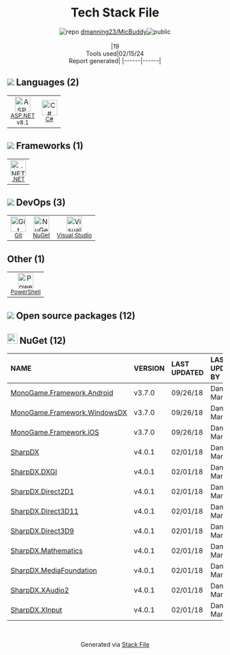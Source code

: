 <!--
&lt;--- Readme.md Snippet without images Start ---&gt;
## Tech Stack
dmanning23/MicBuddy is built on the following main stack:

- [ASP.NET](https://www.asp.net/) – Languages
- [C#](http://csharp.net) – Languages
- [.NET](http://www.microsoft.com/net/) – Frameworks (Full Stack)
- [Visual Studio](http://msdn.microsoft.com/en-us/vstudio/aa718325.aspx) – Integrated Development Environment
- [PowerShell](https://docs.microsoft.com/en-us/powershell/) – Shells

Full tech stack [here](/techstack.md)

&lt;--- Readme.md Snippet without images End ---&gt;

&lt;--- Readme.md Snippet with images Start ---&gt;
## Tech Stack
dmanning23/MicBuddy is built on the following main stack:

- <img width='25' height='25' src='https://img.stackshare.io/service/6755/2c45151a4a11d3a3c8e71bb34dd069d6_400x400.png' alt='ASP.NET'/> [ASP.NET](https://www.asp.net/) – Languages
- <img width='25' height='25' src='https://img.stackshare.io/service/1015/1200px-C_Sharp_wordmark.svg.png' alt='C#'/> [C#](http://csharp.net) – Languages
- <img width='25' height='25' src='https://img.stackshare.io/service/1014/IoPy1dce_400x400.png' alt='.NET'/> [.NET](http://www.microsoft.com/net/) – Frameworks (Full Stack)
- <img width='25' height='25' src='https://img.stackshare.io/service/1451/SR2hUhQN.png' alt='Visual Studio'/> [Visual Studio](http://msdn.microsoft.com/en-us/vstudio/aa718325.aspx) – Integrated Development Environment
- <img width='25' height='25' src='https://img.stackshare.io/service/3681/powershell-logo.png' alt='PowerShell'/> [PowerShell](https://docs.microsoft.com/en-us/powershell/) – Shells

Full tech stack [here](/techstack.md)

&lt;--- Readme.md Snippet with images End ---&gt;
-->
<div align="center">

# Tech Stack File
![](https://img.stackshare.io/repo.svg "repo") [dmanning23/MicBuddy](https://github.com/dmanning23/MicBuddy)![](https://img.stackshare.io/public_badge.svg "public")
<br/><br/>
|19<br/>Tools used|02/15/24 <br/>Report generated|
|------|------|
</div>

## <img src='https://img.stackshare.io/languages.svg'/> Languages (2)
<table><tr>
  <td align='center'>
  <img width='36' height='36' src='https://img.stackshare.io/service/6755/2c45151a4a11d3a3c8e71bb34dd069d6_400x400.png' alt='ASP.NET'>
  <br>
  <sub><a href="https://www.asp.net/">ASP.NET</a></sub>
  <br>
  <sub>v8.1</sub>
</td>

<td align='center'>
  <img width='36' height='36' src='https://img.stackshare.io/service/1015/1200px-C_Sharp_wordmark.svg.png' alt='C#'>
  <br>
  <sub><a href="http://csharp.net">C#</a></sub>
  <br>
  <sub></sub>
</td>

</tr>
</table>

## <img src='https://img.stackshare.io/frameworks.svg'/> Frameworks (1)
<table><tr>
  <td align='center'>
  <img width='36' height='36' src='https://img.stackshare.io/service/1014/IoPy1dce_400x400.png' alt='.NET'>
  <br>
  <sub><a href="http://www.microsoft.com/net/">.NET</a></sub>
  <br>
  <sub></sub>
</td>

</tr>
</table>

## <img src='https://img.stackshare.io/devops.svg'/> DevOps (3)
<table><tr>
  <td align='center'>
  <img width='36' height='36' src='https://img.stackshare.io/service/1046/git.png' alt='Git'>
  <br>
  <sub><a href="http://git-scm.com/">Git</a></sub>
  <br>
  <sub></sub>
</td>

<td align='center'>
  <img width='36' height='36' src='https://img.stackshare.io/service/2637/6I3oEOP4_400x400.jpg' alt='NuGet'>
  <br>
  <sub><a href="https://www.nuget.org/">NuGet</a></sub>
  <br>
  <sub></sub>
</td>

<td align='center'>
  <img width='36' height='36' src='https://img.stackshare.io/service/1451/SR2hUhQN.png' alt='Visual Studio'>
  <br>
  <sub><a href="http://msdn.microsoft.com/en-us/vstudio/aa718325.aspx">Visual Studio</a></sub>
  <br>
  <sub></sub>
</td>

</tr>
</table>

## Other (1)
<table><tr>
  <td align='center'>
  <img width='36' height='36' src='https://img.stackshare.io/service/3681/powershell-logo.png' alt='PowerShell'>
  <br>
  <sub><a href="https://docs.microsoft.com/en-us/powershell/">PowerShell</a></sub>
  <br>
  <sub></sub>
</td>

</tr>
</table>


## <img src='https://img.stackshare.io/group.svg' /> Open source packages (12)</h2>

## <img width='24' height='24' src='https://img.stackshare.io/service/2637/6I3oEOP4_400x400.jpg'/> NuGet (12)

|NAME|VERSION|LAST UPDATED|LAST UPDATED BY|LICENSE|VULNERABILITIES|
|:------|:------|:------|:------|:------|:------|
|[MonoGame.Framework.Android](https://www.nuget.org/MonoGame.Framework.Android)|v3.7.0|09/26/18|Dan Manning |N/A|N/A|
|[MonoGame.Framework.WindowsDX](https://www.nuget.org/MonoGame.Framework.WindowsDX)|v3.7.0|09/26/18|Dan Manning |N/A|N/A|
|[MonoGame.Framework.iOS](https://www.nuget.org/MonoGame.Framework.iOS)|v3.7.0|09/26/18|Dan Manning |N/A|N/A|
|[SharpDX](https://www.nuget.org/SharpDX)|v4.0.1|02/01/18|Dan Manning |N/A|N/A|
|[SharpDX.DXGI](https://www.nuget.org/SharpDX.DXGI)|v4.0.1|02/01/18|Dan Manning |N/A|N/A|
|[SharpDX.Direct2D1](https://www.nuget.org/SharpDX.Direct2D1)|v4.0.1|02/01/18|Dan Manning |N/A|N/A|
|[SharpDX.Direct3D11](https://www.nuget.org/SharpDX.Direct3D11)|v4.0.1|02/01/18|Dan Manning |N/A|N/A|
|[SharpDX.Direct3D9](https://www.nuget.org/SharpDX.Direct3D9)|v4.0.1|02/01/18|Dan Manning |N/A|N/A|
|[SharpDX.Mathematics](https://www.nuget.org/SharpDX.Mathematics)|v4.0.1|02/01/18|Dan Manning |N/A|N/A|
|[SharpDX.MediaFoundation](https://www.nuget.org/SharpDX.MediaFoundation)|v4.0.1|02/01/18|Dan Manning |N/A|N/A|
|[SharpDX.XAudio2](https://www.nuget.org/SharpDX.XAudio2)|v4.0.1|02/01/18|Dan Manning |N/A|N/A|
|[SharpDX.XInput](https://www.nuget.org/SharpDX.XInput)|v4.0.1|02/01/18|Dan Manning |N/A|N/A|

<br/>
<div align='center'>

Generated via [Stack File](https://github.com/marketplace/stack-file)

